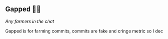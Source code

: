 ## Gapped 🧑‍🌾

*Any farmers in the chat*

Gapped is for farming commits, commits are fake and cringe metric so I dec
